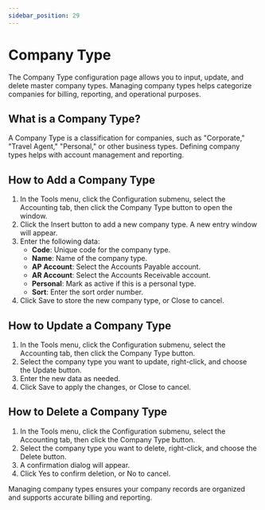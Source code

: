 ```yaml
---
sidebar_position: 29
---
```


# Company Type

The Company Type configuration page allows you to input, update, and delete master company types. Managing company types helps categorize companies for billing, reporting, and operational purposes.

## What is a Company Type?

A Company Type is a classification for companies, such as "Corporate," "Travel Agent," "Personal," or other business types. Defining company types helps with account management and reporting.

## How to Add a Company Type

1. In the Tools menu, click the Configuration submenu, select the Accounting tab, then click the Company Type button to open the window.
2. Click the Insert button to add a new company type. A new entry window will appear.
3. Enter the following data:
   - **Code**: Unique code for the company type.
   - **Name**: Name of the company type.
   - **AP Account**: Select the Accounts Payable account.
   - **AR Account**: Select the Accounts Receivable account.
   - **Personal**: Mark as active if this is a personal type.
   - **Sort**: Enter the sort order number.
4. Click Save to store the new company type, or Close to cancel.

## How to Update a Company Type

1. In the Tools menu, click the Configuration submenu, select the Accounting tab, then click the Company Type button.
2. Select the company type you want to update, right-click, and choose the Update button.
3. Enter the new data as needed.
4. Click Save to apply the changes, or Close to cancel.

## How to Delete a Company Type

1. In the Tools menu, click the Configuration submenu, select the Accounting tab, then click the Company Type button.
2. Select the company type you want to delete, right-click, and choose the Delete button.
3. A confirmation dialog will appear.
4. Click Yes to confirm deletion, or No to cancel.

Managing company types ensures your company records are organized and supports accurate billing and reporting.
